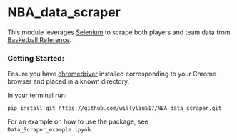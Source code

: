 # NBA_data_scraper
This module leverages [Selenium](https://www.selenium.dev/) to scrape both players and team data
from [Basketball Reference](https://www.basketball-reference.com/).

### Getting Started:

Ensure you have [chromedriver](https://sites.google.com/a/chromium.org/chromedriver/downloads) installed corresponding
to your Chrome browser and placed in a known directory.

In your terminal run:

```
pip install git https://github.com/willyliu517/NBA_data_scraper.git
```

For an example on how to use the package, see `Data_Scraper_example.ipynb`. 
